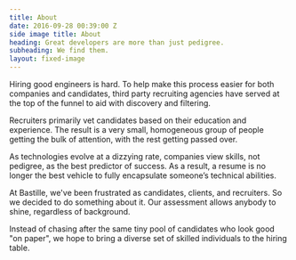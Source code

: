 ```yaml
---
title: About
date: 2016-09-28 00:39:00 Z
side image title: About
heading: Great developers are more than just pedigree.
subheading: We find them.
layout: fixed-image
---
```


Hiring good engineers is hard. To help make this process easier for both companies and candidates, third party recruiting agencies have served at the top of the funnel to aid with discovery and filtering. 

Recruiters primarily vet candidates based on their education and experience. The result is a very small, homogeneous group of people getting the bulk of attention, with the rest getting passed over. 

As technologies evolve at a dizzying rate, companies view skills, not pedigree, as the best predictor of success. As a result, a resume is no longer the best vehicle to fully encapsulate someone’s technical abilities.

At Bastille, we've been frustrated as candidates, clients, and recruiters. So we decided to do something about it. Our assessment allows anybody to shine, regardless of background. 

Instead of chasing after the same tiny pool of candidates who look good "on paper", we hope to bring a diverse set of skilled individuals to the hiring table. 
